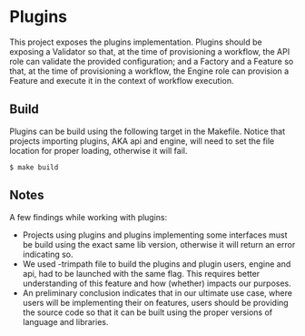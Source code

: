 # Plugins

This project exposes the plugins implementation. 
Plugins should be exposing a Validator so that, at the time of provisioning
a workflow, the API role can validate the provided configuration; and a Factory 
and a Feature so that, at the time of 
provisioning a workflow, the Engine role can provision a Feature and execute 
it in the context of workflow execution.


## Build

Plugins can be build using the following target in the Makefile. 
Notice that projects importing plugins, AKA api and engine, will need to set 
the file location for proper loading, otherwise it will fail. 

```$ make build```

## Notes

A few findings while working with plugins:

* Projects using plugins and plugins implementing some interfaces must be 
  build using the exact same lib version, otherwise it will return an error 
  indicating so. 
* We used -trimpath file to build the plugins and plugin users, engine and 
  api, had to be launched with the same flag. This requires better 
  understanding of this feature and how (whether) impacts our purposes. 
* An preliminary conclusion indicates that in our ultimate use case, where 
  users will be implementing their on features, users should be providing 
  the source code so that it can be built using the proper versions of 
  language and libraries. 



